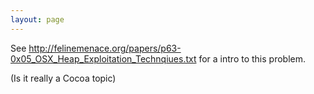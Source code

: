 ```yaml
---
layout: page
---
```


See http://felinemenace.org/papers/p63-0x05_OSX_Heap_Exploitation_Technqiues.txt for a intro to this problem.

(Is it really a Cocoa topic)
